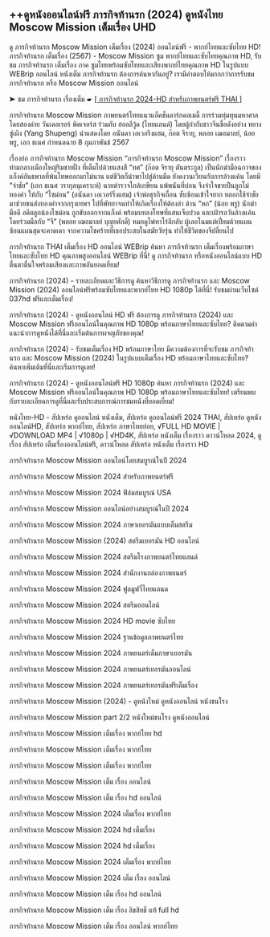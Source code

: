 ## ++ดูหนังออนไลน์ฟรี ภารกิจท้านรก (2024) ดูหนังไทย Moscow Mission เต็มเรื่อง UHD

ดู ภารกิจท้านรก Moscow Mission เต็มเรื่อง (2024) ออนไลน์ฟรี - พากย์ไทยและซับไทย HD! ภารกิจท้านรก เต็มเรื่อง (2567) - Moscow Mission ซูม พากย์ไทยและซับไทยคุณภาพ HD, รับชม ภารกิจท้านรก เต็มเรื่อง ภาค ซูมไทยพร้อมซับไทยและเสียงพากย์ไทยคุณภาพ HD ในรูปแบบ WEBrip ออนไลน์ หนังเต็ม ภารกิจท้านรก ต้องการค้นหากันอยู่? เรามีคำตอบให้มากกว่าการรับชม ภารกิจท้านรก หรือ Moscow Mission ออนไลน์

➤ ชม ภารกิจท้านรก เรื่องเต็ม ☛ [[ ภารกิจท้านรก 2024-HD สำหรับภาพยนตร์ฟรี THAI ]](https://t.co/VGZ7pmoX47)

ภารกิจท้านรก Moscow Mission ภาพยนตร์ไทยแนวแอ็คชั่นดาร์กคอเมดี้ การร่วมทุ่มทุนมหาศาลโดยสองค่าย วันเดอเรอร์ พิคเจอร์ส ร่วมกับ ฮอลลีวู้ด (ไทยแลนด์) โดยผู้กำกับชาวจีนชื่อดังอย่าง หยาง ซู่เผิง (Yang Shupeng) นำแสดงโดย อนันดา เอเวอริงแฮม, ก๊อต จิรายุ, พลอย เฌอมาลย์, น้อย พรู, เอก ธเนศ กำหนดฉาย 8 กุมภาพันธ์ 2567

เรื่องย่อ ภารกิจท้านรก Moscow Mission “ภารกิจท้านรก Moscow Mission” เรื่องราวท่ามกลางเมืองใหญ่ริมชายฝั่ง ที่เต็มไปด้วยแสงสี “ทศ” (ก๊อต จิรายุ ตันตระกูล) เป็นนักฆ่ามือฉกาจของแก็งค์อันธพาลที่พ้นโทษออกมาไม่นาน แต่ชีวิตก็นำพาไปสู่ด้านมืด ยังคงวนเวียนกับการล้างแค้น โดยมี “จ่าชัย” (เอก ธเนศ วรากุลนุเคราะห์) นายตำรวจใกล้เกษียน แพ้พนันที่บ่อน จึงจำใจขายปืนลูกโม่ทองคำ ให้กับ “ไซม่อน” (อนันดา เอเวอร์ริ่งแฮม) เจ้าพ่อธุรกิจเถื่อน ซับซ้อนเข้าใจยาก หลอกใช้จ่าชัยมาช่วยขนส่งทองคำจากกรุงเทพฯ ไปที่พัทยาจนทำให้เกิดเรื่องให้ต้องล่า ด้าน “หก” (น้อย พรู) นักฆ่ามือดี อดีตลูกน้องไซม่อน ถูกขับออกจากแก็งค์ พร้อมบทลงโทษที่แสนเจ็บปวด และเฝ้ารอวันล้างแค้น โดยร่วมมือกับ “จี” (พลอย เฌอมาลย์ บุญยศักดิ์) หมอดูไพ่ทาโร่ลึกลับ ผู้เลอโฉมแต่เปี่ยมด้วยแผนซ้อนแผนสุดจะคาดเดา จากความโชคร้ายที่เธอประสบในสมัยวัยรุ่น ทำให้ชีวิตของจีปลี่ยนไป

ภารกิจท้านรก THAI เต็มเรื่อง HD ออนไลน์ WEBrip ค้นหา ภารกิจท้านรก เต็มเรื่องพร้อมภาษาไทยและซับไทย HD คุณภาพสูงออนไลน์ WEBrip ที่นี่! ดู ภารกิจท้านรก หรือหนังออนไลน์แบบ HD ตื่นตาตื่นใจพร้อมเสียงและภาพอันยอดเยี่ยม!

ภารกิจท้านรก (2024) - รายละเอียดและวิธีการดู ค้นหาวิธีการดู ภารกิจท้านรก และ Moscow Mission (2024) ออนไลน์ฟรีพร้อมซับไทยและพากย์ไทย HD 1080p ได้ที่นี่! รับชมผ่านเว็บไซต์ 037hd ฟรีและเต็มเรื่อง!

ภารกิจท้านรก (2024) - ดูหนังออนไลน์ HD ฟรี ต้องการดู ภารกิจท้านรก (2024) และ Moscow Mission ฟรีออนไลน์ในคุณภาพ HD 1080p พร้อมภาษาไทยและซับไทย? ติดตามคำแนะนำการดูหนังได้ที่นี่และเริ่มต้นการผจญภัยของคุณ!

ภารกิจท้านรก (2024) - รับชมเต็มเรื่อง HD พร้อมภาษาไทย มีความต้องการที่จะรับชม ภารกิจท้านรก และ Moscow Mission (2024) ในรูปแบบเต็มเรื่อง HD พร้อมภาษาไทยและซับไทย? ค้นหาเพิ่มเติมที่นี่และเริ่มการดูเลย!

ภารกิจท้านรก (2024) - ดูหนังออนไลน์ฟรี HD 1080p ค้นหา ภารกิจท้านรก (2024) และ Moscow Mission ฟรีออนไลน์ในคุณภาพ HD 1080p พร้อมภาษาไทยและซับไทย! เตรียมพบกับรายละเอียดการดูที่นี่และรับประสบการณ์การชมหนังที่ยอดเยี่ยม!

หนังไทย-HD - สัปเหร่อ ดูออนไลน์ หนังเต็ม, สัปเหร่อ ดูออนไลน์ฟรี 2024 THAI, สัปเหร่อ ดูหนังออนไลน์HD, สัปเหร่อ พากย์ไทย, สัปเหร่อ ภาษาไทยย่อย, √FULL HD MOVIE | √DOWNLOAD MP4 | √1080p | √HD4K, สัปเหร่อ หนังเต็ม เรื่องราว ดาวน์โหลด 2024, ดูเรื่อง สัปเหร่อ เต็มเรื่องออนไลน์ฟรี, ดาวน์โหลด สัปเหร่อ หนังเต็ม เรื่องราว HD

ภารกิจท้านรก Moscow Mission ออนไลน์โดยสมบูรณ์ในปี 2024

ภารกิจท้านรก Moscow Mission 2024 สำหรับภาพยนตร์ฟรี

ภารกิจท้านรก Moscow Mission 2024 ฟิล์มสมบูรณ์ USA

ภารกิจท้านรก Moscow Mission ออนไลน์อย่างสมบูรณ์ในปี 2024

ภารกิจท้านรก Moscow Mission 2024 ภาษาเยอรมันแบบเต็มสตรีม

ภารกิจท้านรก Moscow Mission (2024) สตรีมเยอรมัน HD ออนไลน์

ภารกิจท้านรก Moscow Mission 2024 สตรีมโรงภาพยนตร์ไทยแลนด์

ภารกิจท้านรก Moscow Mission 2024 สํานักงานกล่องภาพยนตร์

ภารกิจท้านรก Moscow Mission 2024 ฟูลมูฟวี่ไทยแลนด

ภารกิจท้านรก Moscow Mission 2024 สตรีมออนไลน์

ภารกิจท้านรก Moscow Mission 2024 HD movie ซับไทย

ภารกิจท้านรก Moscow Mission 2024 ฐานข้อมูลภาพยนตร์ไทย

ภารกิจท้านรก Moscow Mission 2024 ภาพยนตร์เต็มภาษาเยอรมัน

ภารกิจท้านรก Moscow Mission 2024 ภาพยนตร์เยอรมันออนไลน์

ภารกิจท้านรก Moscow Mission 2024 ภาพยนตร์เยอรมันฟรีเต็มเรื่อง

ภารกิจท้านรก Moscow Mission (2024) - ดูหนังใหม่ ดูหนังออนไลน์ หนังชนโรง

ภารกิจท้านรก Moscow Mission part 2/2 หนังใหม่ชนโรง ดูหนังออนไลน์

ภารกิจท้านรก Moscow Mission เต็มเรื่อง พากย์ไทย hd

ภารกิจท้านรก Moscow Mission เต็มเรื่อง พากย์ไทย

ภารกิจท้านรก Moscow Mission เต็มเรื่อง พากย์ไทย

ภารกิจท้านรก Moscow Mission เต็ม เรื่อง ออนไลน์

ภารกิจท้านรก Moscow Mission เต็ม เรื่อง hd ออนไลน์

ภารกิจท้านรก Moscow Mission 2024 เต็มเรื่อง พากย์ไทย

ภารกิจท้านรก Moscow Mission 2024 hd เต็มเรื่อง

ภารกิจท้านรก Moscow Mission 2024 hd เต็มเรื่อง

ภารกิจท้านรก Moscow Mission 2024 เต็มเรื่อง พากย์ไทย

ภารกิจท้านรก Moscow Mission 2024 เต็ม เรื่อง ออนไลน์

ภารกิจท้านรก Moscow Mission เต็ม เรื่อง hd ออนไลน์

ภารกิจท้านรก Moscow Mission เต็ม เรื่อง ลิขสิทธิ์ แท้ full hd

ภารกิจท้านรก Moscow Mission เต็ม เรื่อง ออนไลน์ พากย์ไทย
